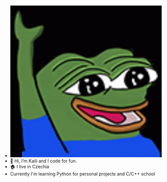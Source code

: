 - ![Peepo Hey](peepoHey.gif)
- 👋 Hi, I’m Kaili and I code for fun.
- 🏠 I live in Czechia
- Currently I'm learning Python for personal projects and C/C++ school
